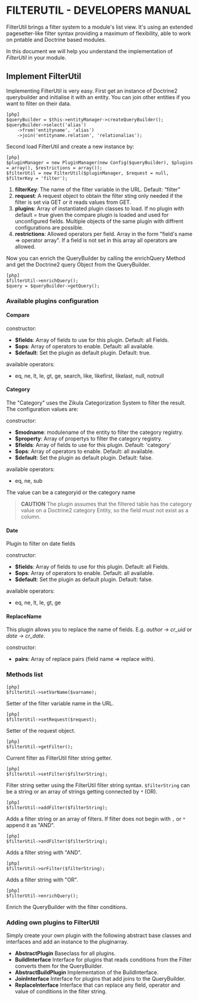 
# FILTERUTIL - DEVELOPERS MANUAL #

FilterUtil brings a filter system to a module's list view. It's using an extended
pagesetter­-like filter syntax providing a maximum of flexibility, able to work on
pntable and Doctrine based modules.

In this document we will help you understand the implementation of _FilterUtil_
in your module.


## Implement FilterUtil ##

Implementing FilterUtil is very easy. 
First get an instance of Doctrine2 querybuilder and initialise it with an entity. You can join other entities if you want to filter on their data.

    [php]
    $queryBuilder = $this->entityManager->createQueryBuilder();
    $queryBuilder->select('alias')
        ->from('entityname', 'alias')
        ->join('entityname.relation', 'relationalias');

Second load FilterUtil and create a new instance by:

    [php]
    $pluginManager = new PluginManager(new Config($queryBuilder), $plugins = array(), $restrictions = array());
    $filterUtil = new FilterUtil($pluginManager, $request = null, $filterKey = 'filter');
    
1. **filterKey**: The name of the filter variable in the URL. Default: “filter”
2. **request**: A request object to obtain the filter sting
   only needed if the filter is set via GET or it reads values from GET.
3. **plugins**: Array of instantiated plugin classes to load.
   If no plugin with default = true given the compare plugin is loaded and used for unconfigured fields.
   Multiple objects of the same plugin with diffrent configurations are possible.
4. **restrictions**: Allowed operators per field.
   Array in the form "field's name => operator array". If a field is not set in this array all
   operators are allowed.

Now you can enrich the QueryBuilder by calling the enrichQuery Method and get the Doctrine2
query Object from the QueryBuilder.

    [php]
    $filterUtil->enrichQuery();
    $query = $queryBuilder->getQuery();

### Available plugins configuration ###

#### Compare ####

constructor:
- **$fields**:  Array of fields to use for this plugin. Default: all Fields.
- **$ops**: Array of operators to enable. Default: all available.
- **$default**: Set the plugin as default plugin. Default: true.

available operators:
- eq, ne, lt, le, gt, ge, search, like, likefirst, likelast, null, notnull

#### Category ####

The "Category" uses the Zikula Categorization System to filter the result.
The configuration values are:

constructor:
- **$modname**: modulename of the entity to filter the category registry. 
- **$property**: Array of propertys to filter the category registry.
- **$fields**:  Array of fields to use for this plugin. Default: 'category'
- **$ops**: Array of operators to enable. Default: all available.
- **$default**: Set the plugin as default plugin. Default: false.

available operators:
- eq, ne, sub

The value can be a categoryid or the category name

> **CAUTION**
> The plugin assumes that the filtered table has the category value on
> a Doctrine2 category Entity, so the field must not exist as a column.

#### Date ####

Plugin to filter on date fields

constructor:
- **$fields**:  Array of fields to use for this plugin. Default: all Fields.
- **$ops**: Array of operators to enable. Default: all available.
- **$default**: Set the plugin as default plugin. Default: false.

available operators:
- eq, ne, lt, le, gt, ge

#### ReplaceName ####

This plugin allows you to replace the name of fields.
E.g. *author* -> *cr_uid* or *date* -> *cr_date*.

constructor:
- **pairs**: Array of replace pairs (field name => replace with).


### Methods list ###

    [php]
    $filterUtil->setVarName($varname);

Setter of the filter variable name in the URL. 

    [php]
    $filterUtil->setRequest($request);

Setter of the request object. 

    [php]
    $filterUtil->getFilter();

Current filter as FilterUtil filter string getter.

    [php]
    $filterUtil->setFilter($filterString);

Filter string setter using the FilterUtil filter string syntax.
`$filterString` can be a string or an array of strings getting connected by `*` (OR).

    [php]
    $filterUtil->addFilter($filterString);

Adds a filter string or an array of filters.
If filter does not begin with `,` or `*` append it as "AND".

    [php]
    $filterUtil->andFilter($filterString);

Adds a filter string with "AND".

    [php]
    $filterUtil->orFilter($filterString);

Adds a filter string with "OR".

    [php]
    $filterUtil->enrichQuery();

Enrich the QueryBuilder with the filter conditions.


### Adding own plugins to FilterUtil ###

Simply create your own plugin with the following abstract base classes and interfaces
and add an instance to the pluginarray.

- **AbstractPlugin** Baseclass for all plugins.
- **BuildInterface** Interface for plugins that reads conditions from the Filter converts them for the QueryBuilder.
- **AbstractBuildPlugin** Implementation of the BuildInterface.
- **JoinInterface** Interface for plugins that add joins to the QueryBuilder.
- **ReplaceInterface** Interface that can replace any field, operator and value of conditions in the filter string.